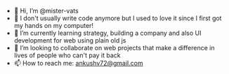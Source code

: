 - 👋 Hi, I’m @mister-vats
- 👀 I don't usually write code anymore but I used to love it since I first got my hands on my computer! 
- 🌱 I’m currently learning strategy, building a company and also UI development for web using plain old js 
- 💞️ I’m looking to collaborate on web projects that make a difference in lives of people who can't pay it back
- 📫 How to reach me: ankushv72@gmail.com 

<!---
mister-vats/mister-vats is a ✨ special ✨ repository because its `README.md` (this file) appears on your GitHub profile.
You can click the Preview link to take a look at your changes.
--->
